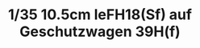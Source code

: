---
layout: product
title: "1/35 10.5cm leFH18(Sf) auf Geschutzwagen 39H(f)"
price: "TBA" 
desc: "Maketa"
img_path: "/assets/img/BRNC35005.webp"
brand: "Bronco"
available: false
special_offer: false
new: false
soon: false
cat: "010000"
subcat: "015800"
subsubcat: "0N/A"
sifra: "BRNC35005"
popular: false
---
